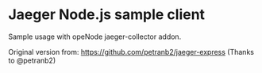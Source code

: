 # Jaeger Node.js sample client

Sample usage with opeNode jaeger-collector addon.

Original version from: https://github.com/petranb2/jaeger-express (Thanks to @petranb2)
